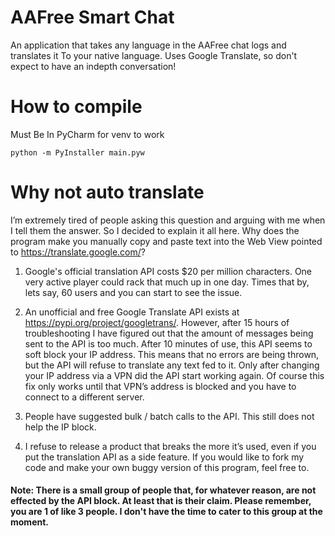 # AAFree Smart Chat
An application that takes any language in the AAFree chat logs and translates it 
To your native language. Uses Google Translate, so don't expect to have an indepth conversation!

# How to compile
Must Be In PyCharm for venv to work

`python -m PyInstaller main.pyw`

# Why not auto translate
I’m extremely tired of people asking this question and arguing with me when I tell them the answer. So I decided to explain it all here. Why does the program make you manually copy and paste text into the Web View pointed to https://translate.google.com/?

1. Google's official translation API costs $20 per million characters. One very active player could rack that much up in one day. Times that by, lets say, 60 users and you can start to see the issue.


2. An unofficial and free Google Translate API exists at https://pypi.org/project/googletrans/. However, after 15 hours of troubleshooting I have figured out that the amount of messages being sent to the API is too much. After 10 minutes of use, this API seems to soft block your IP address. This means that no errors are being thrown, but the API will refuse to translate any text fed to it. Only after changing your IP address via a VPN did the API start working again. Of course this fix only works until that VPN’s address is blocked and you have to connect to a different server.


3. People have suggested bulk / batch calls to the API. This still does not help the IP block. 


4. I refuse to release a product that breaks the more it’s used, even if you put the translation API as a side feature. If you would like to fork my code and make your own buggy version of this program, feel free to.

#### Note: There is a small group of people that, for whatever reason, are not effected by the API block. At least that is their claim. Please remember, you are 1 of like 3 people. I don't have the time to cater to this group at the moment.